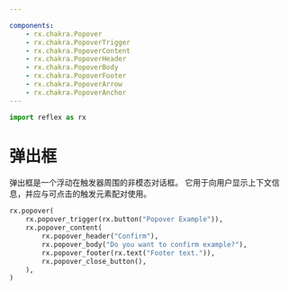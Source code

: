 ```yaml
---

components:
    - rx.chakra.Popover
    - rx.chakra.PopoverTrigger
    - rx.chakra.PopoverContent
    - rx.chakra.PopoverHeader
    - rx.chakra.PopoverBody
    - rx.chakra.PopoverFooter
    - rx.chakra.PopoverArrow
    - rx.chakra.PopoverAnchor
---
```


```python exec
import reflex as rx
```

# 弹出框

弹出框是一个浮动在触发器周围的非模态对话框。
它用于向用户显示上下文信息，并应与可点击的触发元素配对使用。

```python demo
rx.popover(
    rx.popover_trigger(rx.button("Popover Example")),
    rx.popover_content(
        rx.popover_header("Confirm"),
        rx.popover_body("Do you want to confirm example?"),
        rx.popover_footer(rx.text("Footer text.")),
        rx.popover_close_button(),
    ),
)
```


